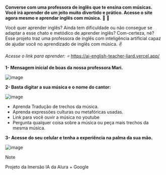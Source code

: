 **Converse com  uma professora de inglês que te ensina com músicas. Você irá aprender de um jeito muito divertido e prático. Acesse o site agora mesmo e aprendar inglês com música.** :musical_note: :musical_score:

Você quer aprender inglês? Ainda tem dificuldade ou não consegue se adaptar a esse chato e metódico de aprender inglês? Com-certeza, né? Esse projeto traz uma professora de inglês com inteligência artificial capaz de ajudar você no aprendizado de inglês com música. :v:

*Acesse o link para aprender: :star:* https://ai-english-teacher-liard.vercel.app/

**1- Mensagem inicial de boas da nossa professora Mari.**

![image](https://github.com/Clebio2030/AI-English-Teacher/assets/134241152/9d8c8fe0-a344-4fd9-ac49-27db4d1cd38e)

**2- Basta digitar a sua música e o nome do cantor:**

![image](https://github.com/Clebio2030/AI-English-Teacher/assets/134241152/62537fce-f1c3-4109-8452-5ae8e31e5c30)

  - Aprenda Tradução de trechos da música.
  - Aprenda expressões culturas ou metafóricas usadas. 
  - Link para você ouvir a música no youtube
  - Pergunta qualquer coisa sobre a música ou peça mais trechos da mesma música.

**3- Acesse do seu celular e tenha a experiência na palma da sua mão.**

![image](https://github.com/Clebio2030/AI-English-Teacher/assets/134241152/e9b93ac8-407c-4f0f-bbc0-7a36246f0b12)


> [!NOTE]
> Projeto da Imersão IA da Alura + Google
